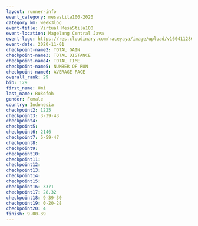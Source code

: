 ```yaml
--- 
layout: runner-info 
event_category: mesastila100-2020 
category_km: week3log 
event-title: Virtual MesaStila100  
event-location: Magelang Central Java 
event-logo: https://res.cloudinary.com/raceyaya/image/upload/v1604112863/3B3F7463-9336-4572-9F07-069DCA7D2527_ndaoxk.jpg 
event-date: 2020-11-01 
checkpoint-name2: TOTAL GAIN 
checkpoint-name3: TOTAL DISTANCE 
checkpoint-name4: TOTAL TIME 
checkpoint-name5: NUMBER OF RUN 
checkpoint-name6: AVERAGE PACE 
overall_rank: 29
bib: 129
first_name: Umi
last_name: Rukofoh
gender: Female
country: Indonesia
checkpoint2: 1225
checkpoint3: 3-39-43
checkpoint4: 
checkpoint5: 
checkpoint6: 2146
checkpoint7: 5-59-47
checkpoint8: 
checkpoint9: 
checkpoint10: 
checkpoint11: 
checkpoint12: 
checkpoint13: 
checkpoint14: 
checkpoint15: 
checkpoint16: 3371
checkpoint17: 28.32
checkpoint18: 9-39-30
checkpoint19: 0-20-28
checkpoint20: 4
finish: 9-00-39
--- 
```

